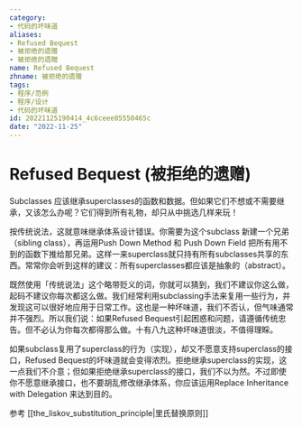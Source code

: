 ```yaml
---
category:
- 代码的坏味道
aliases:
- Refused Bequest
- 被拒绝的遗赠
- 被拒绝的遗贈
name: Refused Bequest
zhname: 被拒绝的遗赠
tags:
- 程序/范例
- 程序/设计
- 代码的坏味道
id: 20221125190414_4c6ceee85550465c
date: "2022-11-25"
---
```


# Refused Bequest (被拒绝的遗赠)

Subclasses 应该继承superclasses的函数和数据。但如果它们不想或不需要继承，又该怎么办呢？它们得到所有礼物，却只从中挑选几样来玩！

按传统说法，这就意味继承体系设计错误。你需要为这个subclass 新建一个兄弟（sibling class），再运用Push Down Method 和 Push Down Field 把所有用不到的函数下推给那兄弟。这样一来superclass就只持有所有subclasses共享的东西。常常你会听到这样的建议：所有superclasses都应该是抽象的（abstract）。

既然使用「传统说法」这个略带贬义的词，你就可以猜到，我们不建议你这么做，起码不建议你每次都这么做。我们经常利用subclassing手法来复用一些行为，并发现这可以很好地应用于日常工作。这也是一种坏味道，我们不否认，但气味通常并不强烈。所以我们说：如果Refused Bequest引起困惑和问题，请遵循传统忠告。但不必认为你每次都得那么做。十有八九这种坏味道很淡，不值得理睬。

如果subclass复用了superclass的行为（实现），却又不愿意支持superclass的接口，Refused Bequest的坏味道就会变得浓烈。拒绝继承superclass的实现，这一点我们不介意；但如果拒绝继承superclass的接口，我们不以为然。不过即使你不愿意继承接口，也不要胡乱修改继承体系，你应该运用Replace Inheritance with Delegation 来达到目的。

参考 [[the_liskov_substitution_principle|里氏替换原则]]
